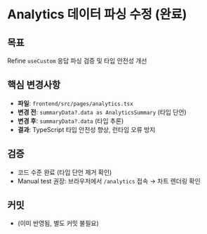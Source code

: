 # Analytics 데이터 파싱 수정 (완료)

## 목표
Refine `useCustom` 응답 파싱 검증 및 타입 안전성 개선

## 핵심 변경사항
- **파일**: `frontend/src/pages/analytics.tsx`
- **변경 전**: `summaryData?.data as AnalyticsSummary` (타입 단언)
- **변경 후**: `summaryData?.data` (타입 추론)
- **결과**: TypeScript 타입 안전성 향상, 런타임 오류 방지

## 검증
- 코드 수준 완료 (타입 단언 제거 확인)
- Manual test 권장: 브라우저에서 `/analytics` 접속 → 차트 렌더링 확인

## 커밋
- (이미 반영됨, 별도 커밋 불필요)
